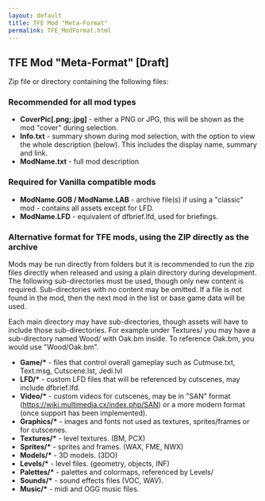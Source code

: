 ```yaml
---
layout: default
title: TFE Mod "Meta-Format"
permalink: TFE_ModFormat.html
---
```


## TFE Mod "Meta-Format" [Draft]
Zip file or directory containing the following files:

### Recommended for all mod types
 * __CoverPic[.png;.jpg]__ - either a PNG or JPG, this will be shown as the mod "cover" during selection.
 * __Info.txt__ - summary shown during mod selection, with the option to view the whole description (below). This includes the display name, summary and link.
 * __ModName.txt__ - full mod description
 
### Required for Vanilla compatible mods
 * __ModName.GOB / ModName.LAB__ - archive file(s) if using a "classic" mod - contains all assets except for LFD.
 * __ModName.LFD__ - equivalent of dfbrief.lfd, used for briefings.
 
### Alternative format for TFE mods, using the ZIP directly as the archive
Mods may be run directly from folders but it is recommended to run the zip files directly when released and using a plain directory during development. The following sub-directories must be used, though only new content is required. Sub-directories with no content may be omitted. If a file is not found in the mod, then the next mod in the list or base game data will be used.

Each main directory may have sub-directories, though assets will have to include those sub-directories. For example under Textures/ you may have a sub-directory named Wood/ with Oak.bm inside. To reference Oak.bm, you would use "Wood/Oak.bm".

 * __Game/*__ - files that control overall gameplay such as Cutmuse.txt, Text.msg, Cutscene.lst, Jedi.lvl
 * __LFD/*__ - custom LFD files that will be referenced by cutscenes, may include dfbrief.lfd.
 * __Video/*__ - custom videos for cutscenes, may be in "SAN" format (https://wiki.multimedia.cx/index.php/SAN) or a more modern format (once support has been implemented).
 * __Graphics/*__ - images and fonts not used as textures, sprites/frames or for cutscenes.
 * __Textures/*__ - level textures. (BM, PCX)
 * __Sprites/*__ - sprites and frames. (WAX, FME, NWX)
 * __Models/*__ - 3D models. (3DO)
 * __Levels/*__ - level files. (geometry, objects, INF)
 * __Palettes/*__ - palettes and colormaps, referenced by Levels/
 * __Sounds/*__ - sound effects files (VOC, WAV).
 * __Music/*__ - midi and OGG music files.
